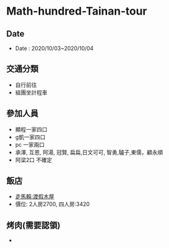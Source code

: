Math-hundred-Tainan-tour
=====

## Date
- Date  : 2020/10/03~2020/10/04
## 交通分類
  - 自行前往
  - 組團坐計程車
## 參加人員
 - 顯程一家四口
 - g凱一家四口
 - pc 一家兩口
 - 承澤, 互恩, 阿湯, 冠賢, 扁扁,日文可可, 智勇,驢子,東儒，顧永順
 - 阿梁2口 不確定
      
## 飯店
- [走馬賴:渡假木屋](http://www.farm.com.tw/news_detail.php?id=140)
- 價位: 2人房2700, 四人房:3420

## 烤肉(需要認領)
- 
